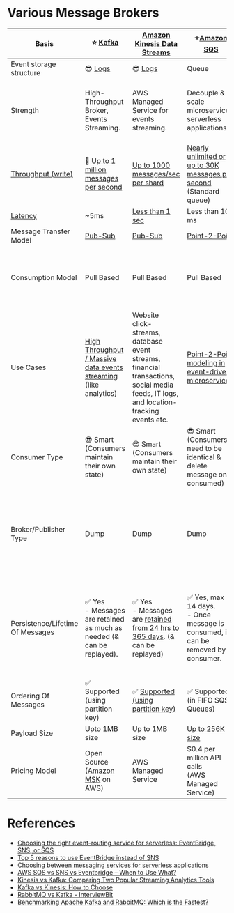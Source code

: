 
# Various Message Brokers

| Basis                                                                                   | :star: [Kafka](Kafka/Readme.md)                                                                                                       | [Amazon Kinesis Data Streams](../2_AWSServices/5_MessageBrokerServices/AmazonKinesis/AmazonKinesisDataStreams.md)                                                    | :star:[Amazon SQS](../2_AWSServices/5_MessageBrokerServices/AmazonSQS/Readme.md)                                                                                           | [Amazon SNS](../2_AWSServices/5_MessageBrokerServices/AmazonSNS.md)                                                        | [Amazon EventBridge](../2_AWSServices/5_MessageBrokerServices/AmazonEventBridge.md)                                                     | [RabbitMQ](RabbitMQ.md)                                                                                                                         |
|-----------------------------------------------------------------------------------------|---------------------------------------------------------------------------------------------------------------------------------------|----------------------------------------------------------------------------------------------------------------------------------------------------------------------|----------------------------------------------------------------------------------------------------------------------------------------------------------------------------|----------------------------------------------------------------------------------------------------------------------------|-----------------------------------------------------------------------------------------------------------------------------------------|-------------------------------------------------------------------------------------------------------------------------------------------------|
| Event storage structure                                                                 | :sunglasses: [Logs](../3_DatabaseServices/DataStructuresUsedInDB/AppendOnlyProperty.md)                                               | :sunglasses: [Logs](../3_DatabaseServices/DataStructuresUsedInDB/AppendOnlyProperty.md)                                                                              | Queue                                                                                                                                                                      | Topic                                                                                                                      | Event Bus                                                                                                                               | Queue                                                                                                                                           |
| Strength                                                                                | High-Throughput Broker, Events Streaming.                                                                                             | AWS Managed Service for events streaming.                                                                                                                            | Decouple & scale microservices, serverless applications                                                                                                                    | Push-Notification-Based-Broker, can't be used for events streaming.                                                        | Rule-Based-Targeting-Broker                                                                                                             | Low-Latency MQ                                                                                                                                  |
| [Throughput (write)](../7_PropertiesDistributedSystem/Scalability/Throughput.md) | :rocket: [Up to 1 million messages per second]()                                                                                      | [Up to 1000 messages/sec per shard](https://docs.aws.amazon.com/streams/latest/dev/key-concepts.html)                                                                | [Nearly unlimited or up to 30K messages per second](https://docs.aws.amazon.com/AWSSimpleQueueService/latest/SQSDeveloperGuide/quotas-messages.html) <br/>(Standard queue) | [Up to 30K messages per second](https://docs.aws.amazon.com/general/latest/gr/sns.html) <br/>(Standard topic)              | [Up to 10K messages per second](https://docs.aws.amazon.com/eventbridge/latest/userguide/eb-quota.html)                                 | [Up to 10K messages per second](https://blog.rabbitmq.com/posts/2012/04/rabbitmq-performance-measurements-part-2)                               |
| [Latency](../7_PropertiesDistributedSystem/Scalability/Latency.md)            | ~5ms                                                                                                                                  | [Less than 1 sec](https://docs.aws.amazon.com/streams/latest/dev/kinesis-low-latency.html)                                                                           | Less than 100 ms                                                                                                                                                           | b/w 100 ms to 200 ms                                                                                                       | Greater than 200ms                                                                                                                      | ~1ms                                                                                                                                            |
| Message Transfer Model                                                                  | [Pub-Sub](EventDrivenArchitecture/PubSubModel.md)                                                                                     | [Pub-Sub](EventDrivenArchitecture/PubSubModel.md)                                                                                                                    | [Point-2-Point](EventDrivenArchitecture/PointToPointModel.md)                                                                                                              | [Pub-Sub](EventDrivenArchitecture/PubSubModel.md)                                                                          | [Pub-Sub](EventDrivenArchitecture/PubSubModel.md)                                                                                       | [Point-2-Point](EventDrivenArchitecture/PointToPointModel.md)                                                                                   |
| Consumption Model                                                                       | Pull Based                                                                                                                            | Pull Based                                                                                                                                                           | Pull Based                                                                                                                                                                 | Push Based, Upto 100K topics, 10 million subscribers per topic                                                             | Push Based, Upto 100 event buses, 300 rules per event bus, 5 targets per rule                                                           | Push Based                                                                                                                                      |
| Use Cases                                                                               | [High Throughput / Massive data events streaming](../7_PropertiesDistributedSystem/Scalability/Throughput.md) (like analytics) | Website click-streams, database event streams, financial transactions, social media feeds, IT logs, and location-tracking events etc.                                | [Point-2-Point modeling in event-driven microservices](EventDrivenArchitecture/Readme.md).                                                                                 | Notification (Email/Push) to person, Pub-Sub modeling for [event-driven microservices](EventDrivenArchitecture/Readme.md). | [Rule based targeting in Event-driven microservices](EventDrivenArchitecture/Readme.md)<br/>- Event Filtering or transformation needed. | Low-latency use cases when message guarantee is needed or some consistent behaviour (like order workflow, failed orders etc.)                   |
| Consumer Type                                                                           | :sunglasses: Smart <br/>(Consumers maintain their own state)                                                                          | :sunglasses: Smart <br/>(Consumers maintain their own state)                                                                                                         | :sunglasses: Smart <br/>(Consumers need to be identical & delete message once consumed)                                                                                    | Dump <br/>(Consumers might be processing messages in the different way)                                                    | Dump<br/>(Consumers might be processing messages in the different way)                                                                  | Dumb                                                                                                                                            |
| Broker/Publisher Type                                                                   | Dump                                                                                                                                  | Dump                                                                                                                                                                 | Dump                                                                                                                                                                       | :sunglasses: Smart                                                                                                         | :sunglasses: Smart                                                                                                                      | :sunglasses: Smart <br/>(Consistent transmission of messages to consumers at about the same speed as the broker monitors the consumer's status) |
| Persistence/Lifetime Of Messages                                                        | :white_check_mark: Yes <br/>- Messages are retained as much as needed (& can be replayed).                                            | :white_check_mark: Yes <br/>- Messages are [retained from 24 hrs to 365 days](https://docs.aws.amazon.com/streams/latest/dev/key-concepts.html). (& can be replayed) | :white_check_mark: Yes, max 14 days. <br>- Once message is consumed, it can be removed by consumer.                                                                        | :x: No <br> - When an SNS Topic receives an event notification, it would be instantly broadcast to all Subscribers.        | :x: No <br/>- But events can be archived, to replay later.                                                                              | :x: No <br/>- Once message is consumed and acknowledgement is sent, it would be removed from RabbitMQ message queue.                            |
| Ordering Of Messages                                                                    | :white_check_mark: Supported <br/>(using partition key)                                                                               | :white_check_mark: [Supported (using partition key)](https://docs.aws.amazon.com/streams/latest/dev/key-concepts.html)                                               | :white_check_mark: Supported (in FIFO SQS Queues)                                                                                                                          | :white_check_mark: Supported (in FIFO SNS Topics)                                                                          | :x: Not-Supported                                                                                                                       | :x: Not-Supported                                                                                                                               |
| Payload Size                                                                            | Upto 1MB size                                                                                                                         | Up to 1MB size                                                                                                                                                       | [Up to 256K size](https://docs.aws.amazon.com/general/latest/gr/sqs-service.html)                                                                                          | [Up to 256K size](https://aws.amazon.com/blogs/compute/choosing-between-messaging-services-for-serverless-applications/)   | [Up to 256K size](https://aws.amazon.com/blogs/compute/choosing-between-messaging-services-for-serverless-applications/)                | No constraints                                                                                                                                  |
| Pricing Model                                                                           | Open Source <br/>([Amazon MSK](../2_AWSServices/5_MessageBrokerServices/AmazonMSK.md) on AWS)                                         | AWS Managed Service                                                                                                                                                  | $0.4 per million API calls <br/>(AWS Managed Service)                                                                                                                      | $0.5 per million API calls <br/>(AWS Managed Service)                                                                      | $1 per million API calls <br/>(AWS Managed Service)                                                                                     | Open Source <br/>([Amazon MQ](../2_AWSServices/5_MessageBrokerServices/AmazonMQ.md) on AWS)                                                     |

# References
- [Choosing the right event-routing service for serverless: EventBridge, SNS, or SQS](https://lumigo.io/blog/choosing-the-right-event-routing-on-aws-eventbridge-sns-or-sqs/)
- [Top 5 reasons to use EventBridge instead of SNS](https://lumigo.io/blog/5-reasons-why-you-should-use-eventbridge-instead-of-sns/)
- [Choosing between messaging services for serverless applications](https://aws.amazon.com/blogs/compute/choosing-between-messaging-services-for-serverless-applications/)
- [AWS SQS vs SNS vs Eventbridge – When to Use What?](https://beabetterdev.com/2021/09/10/aws-sqs-vs-sns-vs-eventbridge/)
- [Kinesis vs Kafka: Comparing Two Popular Streaming Analytics Tools](https://www.spec-india.com/blog/kinesis-vs-kafka)
- [Kafka vs Kinesis: How to Choose](https://rockset.com/blog/kafka-vs-kinesis-choosing-the-best-data-streaming-solution/)
- [RabbitMQ vs Kafka - InterviewBit](https://www.interviewbit.com/blog/rabbitmq-vs-kafka/)
- [Benchmarking Apache Kafka and RabbitMQ: Which is the Fastest?](https://www.confluent.io/blog/kafka-fastest-messaging-system/)